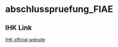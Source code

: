 # abschlusspruefung_FIAE


## IHK Link

[IHK official website](https://www.dresden.ihk.de/servlet/beruf?beruf_id=296&knoten_id=64109&ref_knoten_id=64109&ref_detail=beruf&ref_sprache=deu)
